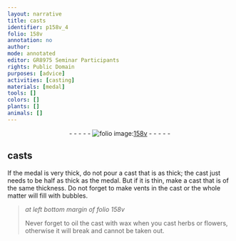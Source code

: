 ```yaml
---
layout: narrative
title: casts
identifier: p158v_4
folio: 158v
annotation: no
author:
mode: annotated
editor: GR8975 Seminar Participants
rights: Public Domain
purposes: [advice]
activities: [casting]
materials: [medal]
tools: []
colors: []
plants: []
animals: []
---
```


 <div class="folio" align="center">- - - - - <a href="http://gallica.bnf.fr/ark:/12148/btv1b10500001g/f322.image" target="_blank"><img src="https://cu-mkp.github.io/GR8975-edition/assets/photo-icon.png" alt="folio image: " style="display:inline-block; margin-bottom:-3px;"/>158v</a> - - - - - </div> <span class="activity"></span> 

## casts

 
If the <span class="material">medal</span> is very thick, do not pour a cast that is as thick; the cast just needs to be half as thick as the <span class="material">medal</span>. But if it is thin, make a cast that is of the same thickness. Do not forget to make vents in the cast or the whole matter will fill with bubbles.
 
> *at left bottom margin of folio 158v*
> 
> Never forget to oil the cast with wax when you cast herbs or flowers, otherwise it will break and cannot be taken out.
